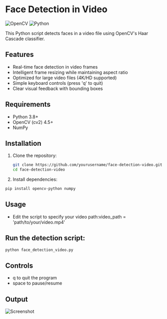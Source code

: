 
# Face Detection in Video

![OpenCV](https://img.shields.io/badge/OpenCV-5.3.0-green) ![Python](https://img.shields.io/badge/Python-3.8+-blue)

This Python script detects faces in a video file using OpenCV's Haar Cascade classifier.

## Features

- Real-time face detection in video frames
- Intelligent frame resizing while maintaining aspect ratio
- Optimized for large video files (4K/HD supported)
- Simple keyboard controls (press 'q' to quit)
- Clear visual feedback with bounding boxes

## Requirements

- Python 3.8+
- OpenCV (cv2) 4.5+
- NumPy

## Installation

1. Clone the repository:
   ```bash
   git clone https://github.com/yourusername/face-detection-video.git
   cd face-detection-video
2. Install dependencies:
 ```bash
pip install opencv-python numpy
```
## Usage

- Edit the script to specify your video path:video_path = 'path/to/your/video.mp4' 

## Run the detection script:
```bash
python face_detection_video.py
```
## Controls  

- q to quit the program
- space to pause/resume

## Output

![Screenshot](https://i.ibb.co/chyXNPh6/demo-screenshot.png)

